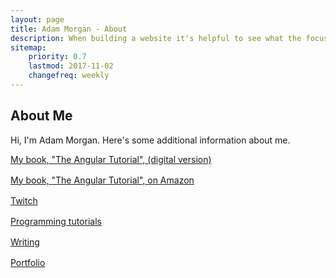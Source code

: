 ```yaml
---
layout: page
title: Adam Morgan - About
description: When building a website it's helpful to see what the focus of your site is. This page is an example of how to show a website's focus.
sitemap:
    priority: 0.7
    lastmod: 2017-11-02
    changefreq: weekly
---
```

## About Me

Hi, I'm Adam Morgan. Here's some additional information about me.

<p style="margin-bottom: 1rem;"><a href="http://www.angulartutorial.org/" target="_blank">My book, "The Angular Tutorial", (digital version)</a></p>

<p style="margin-bottom: 1rem;"><a href="https://www.amazon.com/Angular-Tutorial-Front-End-Development-Automated/dp/1980891419/ref=la_B07CMC6CL8_1_1?s=books&ie=UTF8&qid=1529003994&sr=1-1" target="_blank">My book, "The Angular Tutorial", on Amazon</a></p>

<p style="margin-bottom: 1rem;"><a href="https://www.twitch.tv/clo5ure" target="_blank">Twitch</a></p>

<!-- <p style="margin-bottom: 1rem;"><a href="http://youtube.com/c/adammorganshow" target="_blank">YouTube</a></p> -->

<p style="margin-bottom: 1rem;"><a href="http://atom-morgan.github.io/tutorials/" target="_blank">Programming tutorials</a></p>

<p style="margin-bottom: 1rem;"><a href="http://atom-morgan.github.io/blog/" target="_blank">Writing</a></p>

<p style="margin-bottom: 1rem;"><a href="http://atommorgan.com/" target="_blank">Portfolio</a></p>